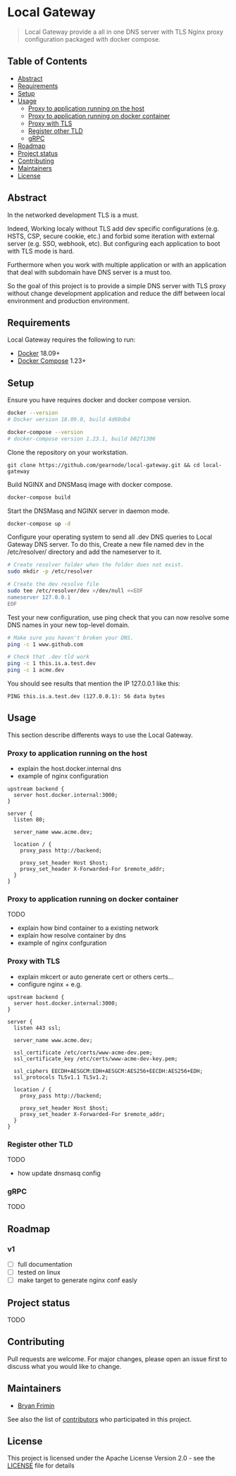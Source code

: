 # Local Gateway

> Local Gateway provide a all in one DNS server with TLS Nginx proxy
configuration packaged with docker compose.

## Table of Contents

- [Abstract](#abstract)
- [Requirements](#requirements)
- [Setup](#setup)
- [Usage](#usage)
    - [Proxy to application running on the host](#proxy-to-application-running-on-the-host)
    - [Proxy to application running on docker container](#proxy-to-application-running-on-docker-container)
    - [Proxy with TLS](#proxy-with-tls)
    - [Register other TLD](#register-other-tld)
    - [gRPC](#grpc)
- [Roadmap](#roadmap)
- [Project status](#project-status)
- [Contributing](#contributing)
- [Maintainers](#maintainers)
- [License](#license)

## Abstract

In the networked development TLS is a must.

Indeed, Working localy without TLS add dev specific configurations (e.g. HSTS,
CSP, secure cookie, etc.) and forbid some iteration with external server (e.g.
SSO, webhook, etc). But configuring each application to boot with TLS mode is
hard.

Furthermore when you work with multiple application or with an application
that deal with subdomain have DNS server is a must too.

So the goal of this project is to provide a simple DNS server with TLS proxy
without change development application and reduce the diff between local
environment and production environment.

## Requirements

Local Gateway requires the following to run:

- [Docker](https://www.docker.com/) 18.09+
- [Docker Compose](https://docs.docker.com/compose/) 1.23+

## Setup

Ensure you have requires docker and docker compose version.

```sh
docker --version
# Docker version 18.09.0, build 4d60db4

docker-compose --version
# docker-compose version 1.23.1, build b02f1306
```

Clone the repository on your workstation.

```
git clone https://github.com/gearnode/local-gateway.git && cd local-gateway
```

Build NGINX and DNSMasq image with docker compose.

```sh
docker-compose build
```

Start the DNSMasq and NGINX server in daemon mode.
```sh
docker-compose up -d
```

Configure your operating system to send all .dev DNS queries to Local Gateway
DNS server. To do this, Create a new file named dev in the /etc/resolver/ directory and add the
nameserver to it.

```sh
# Create resolver folder when the folder does not exist.
sudo mkdir -p /etc/resolver

# Create the dev resolve file
sudo tee /etc/resolver/dev >/dev/null <<EOF
nameserver 127.0.0.1
EOF
```

Test your new configuration, use ping check that you can now resolve some DNS names in
your new top-level domain.

```sh
# Make sure you haven't broken your DNS.
ping -c 1 www.github.com

# Check that .dev tld work
ping -c 1 this.is.a.test.dev
ping -c 1 acme.dev
```

You should see results that mention the IP 127.0.0.1 like this:

```
PING this.is.a.test.dev (127.0.0.1): 56 data bytes
```

## Usage

This section describe differents ways to use the Local Gateway.

### Proxy to application running on the host

- explain the host.docker.internal dns
- example of nginx configuration

```nginx
upstream backend {
  server host.docker.internal:3000;
}

server {
  listen 80;

  server_name www.acme.dev;

  location / {
    proxy_pass http://backend;

    proxy_set_header Host $host;
    proxy_set_header X-Forwarded-For $remote_addr;
  }
}
```

### Proxy to application running on docker container

TODO

- explain how bind container to a existing network
- explain how resolve container by dns
- example of nginx confguration

### Proxy with TLS

- explain mkcert or auto generate cert or others certs...
- configure nginx + e.g.

```nginx
upstream backend {
  server host.docker.internal:3000;
}

server {
  listen 443 ssl;

  server_name www.acme.dev;

  ssl_certificate /etc/certs/www-acme-dev.pem;
  ssl_certificate_key /etc/certs/www-acme-dev-key.pem;

  ssl_ciphers EECDH+AESGCM:EDH+AESGCM:AES256+EECDH:AES256+EDH;
  ssl_protocols TLSv1.1 TLSv1.2;

  location / {
    proxy_pass http://backend;

    proxy_set_header Host $host;
    proxy_set_header X-Forwarded-For $remote_addr;
  }
}
```

### Register other TLD

TODO

- how update dnsmasq config


### gRPC

TODO

## Roadmap

### v1

- [ ] full documentation
- [ ] tested on linux
- [ ] make target to generate nginx conf easly

## Project status

TODO

## Contributing

Pull requests are welcome. For major changes, please open an issue first to
discuss what you would like to change.

## Maintainers

- [Bryan Frimin](https://github.com/gearnode)

See also the list of [contributors](https://github.com/gearnode/local-gateway/contributors) who participated in this project.

## License

This project is licensed under the Apache License Version 2.0 - see the [LICENSE](LICENSE) file for details
